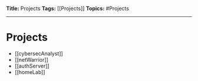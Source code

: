 **Title:** Projects
**Tags:** [[Projects]]
**Topics:** #Projects

---
# Projects
- [[cybersecAnalyst]]
- [[netWarrior]]
- [[authServer]]
- [[homeLab]]